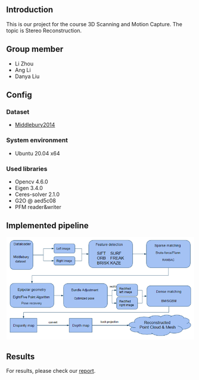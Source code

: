 ## Introduction
This is our project for the course 3D Scanning and Motion Capture. The topic is Stereo Reconstruction.

## Group member
+ Li Zhou
+ Ang Li
+ Danya Liu

## Config
### Dataset
+ [Middlebury2014](https://vision.middlebury.edu/stereo/data/scenes2014)

### System environment
+ Ubuntu 20.04 x64

### Used libraries
+ Opencv 4.6.0
+ Eigen 3.4.0
+ Ceres-solver 2.1.0
+ G2O @ aed5c08
+ PFM reader&writer

## Implemented pipeline
![Image text](https://github.com/programming-lizhou/3D-Stereo-Reconstruction/blob/main/gitfiles/pipeline.png)

## Results
For results, please check our [report](https://github.com/programming-lizhou/3D-Stereo-Reconstruction/blob/main/gitfiles/report.pdf).

